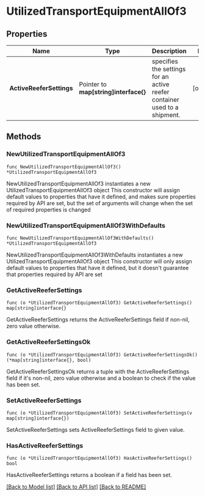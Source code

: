 # UtilizedTransportEquipmentAllOf3

## Properties

Name | Type | Description | Notes
------------ | ------------- | ------------- | -------------
**ActiveReeferSettings** | Pointer to **map[string]interface{}** | specifies the settings for an active reefer container used to a shipment. | [optional] 

## Methods

### NewUtilizedTransportEquipmentAllOf3

`func NewUtilizedTransportEquipmentAllOf3() *UtilizedTransportEquipmentAllOf3`

NewUtilizedTransportEquipmentAllOf3 instantiates a new UtilizedTransportEquipmentAllOf3 object
This constructor will assign default values to properties that have it defined,
and makes sure properties required by API are set, but the set of arguments
will change when the set of required properties is changed

### NewUtilizedTransportEquipmentAllOf3WithDefaults

`func NewUtilizedTransportEquipmentAllOf3WithDefaults() *UtilizedTransportEquipmentAllOf3`

NewUtilizedTransportEquipmentAllOf3WithDefaults instantiates a new UtilizedTransportEquipmentAllOf3 object
This constructor will only assign default values to properties that have it defined,
but it doesn't guarantee that properties required by API are set

### GetActiveReeferSettings

`func (o *UtilizedTransportEquipmentAllOf3) GetActiveReeferSettings() map[string]interface{}`

GetActiveReeferSettings returns the ActiveReeferSettings field if non-nil, zero value otherwise.

### GetActiveReeferSettingsOk

`func (o *UtilizedTransportEquipmentAllOf3) GetActiveReeferSettingsOk() (*map[string]interface{}, bool)`

GetActiveReeferSettingsOk returns a tuple with the ActiveReeferSettings field if it's non-nil, zero value otherwise
and a boolean to check if the value has been set.

### SetActiveReeferSettings

`func (o *UtilizedTransportEquipmentAllOf3) SetActiveReeferSettings(v map[string]interface{})`

SetActiveReeferSettings sets ActiveReeferSettings field to given value.

### HasActiveReeferSettings

`func (o *UtilizedTransportEquipmentAllOf3) HasActiveReeferSettings() bool`

HasActiveReeferSettings returns a boolean if a field has been set.


[[Back to Model list]](../README.md#documentation-for-models) [[Back to API list]](../README.md#documentation-for-api-endpoints) [[Back to README]](../README.md)


